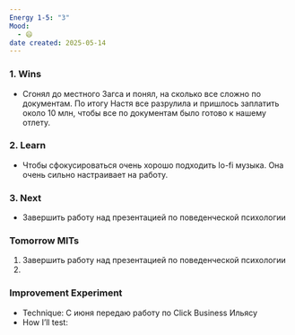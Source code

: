 ```yaml
---
Energy 1-5: "3"
Mood:
  - 😄
date created: 2025-05-14
---
```



### 1. Wins
- Сгонял до местного Загса и понял, на сколько все сложно по документам. По итогу Настя все разрулила и пришлось заплатить около 10 млн, чтобы все по документам было готово к нашему отлету. 
### 2. Learn
- Чтобы сфокусироваться очень хорошо подходить lo-fi музыка. Она очень сильно настраивает на работу. 
### 3. Next
- Завершить работу над презентацией по поведенческой психологии

### Tomorrow MITs
1. Завершить работу над презентацией по поведенческой психологии
2. 

### Improvement Experiment
- Technique: С июня передаю работу по Click Business Ильясу
- How I’ll test: